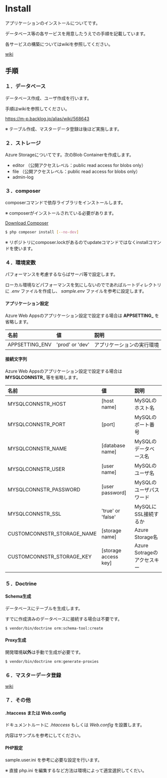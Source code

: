 # Install

アプリケーションのインストールについてです。

データベース等の各サービスを用意したうえでの手順を記載しています。

各サービスの構築についてはwikiを参照してください。

[wiki](https://m-p.backlog.jp/alias/wiki/508245)

## 手順

### １．データベース

データベース作成、ユーザ作成を行います。

手順はwikiを参照してください。

https://m-p.backlog.jp/alias/wiki/568643

※ テーブル作成、マスターデータ登録は後ほど実施します。

### ２．ストレージ

Azure Storageについてです。次のBlob Containerを作成します。

- editor （公開アクセスレベル：public read access for blobs only）
- file （公開アクセスレベル：public read access for blobs only）
- admin-log

### ３．composer

composerコマンドで依存ライブラリをインストールします。

※ composerがインストールされている必要があります。

[Download Composer](https://getcomposer.org/download/)

```sh
$ php composer install [--no-dev]
```

※ リポジトリにcomposer.lockがあるのでupdateコマンドではなくinstallコマンドを使います。

### ４．環境変数

パフォーマンスを考慮するならばサーバ等で設定します。

ローカル環境などパフォーマンスを気にしないのでであればルートディレクトリに *.env* ファイルを作成し、 *sample.env* ファイルを参考に設定します。

#### アプリケーション設定

Azure Web Appsのアプリケーション設定で設定する場合は **APPSETTING_** を省略します。

|名前|値|説明|
|:--|:--|:--|
|APPSETTING_ENV|'prod' or 'dev'|アプリケーションの実行環境|

#### 接続文字列

Azure Web Appsのアプリケーション設定で設定する場合は **MYSQLCONNSTR_** 等を省略します。

|名前|値|説明|
|:--|:--|:--|
|MYSQLCONNSTR_HOST|[host name]|MySQLのホスト名|
|MYSQLCONNSTR_PORT|[port]|MySQLのポート番号|
|MYSQLCONNSTR_NAME|[database name]|MySQLのデータベース名|
|MYSQLCONNSTR_USER|[user name]|MySQLのユーザ名|
|MYSQLCONNSTR_PASSWORD|[user password]|MySQLのユーザパスワード|
|MYSQLCONNSTR_SSL|'true' or 'false'|MySQLにSSL接続するか|
|CUSTOMCONNSTR_STORAGE_NAME|[storage name]|Azure Storage名|
|CUSTOMCONNSTR_STORAGE_KEY|[storage access key]|Azure Sotrageのアクセスキー|

### ５．Doctrine

#### Schema生成

データベースにテーブルを生成します。

すでに作成済みのデータベースに接続する場合は不要です。

```sh
$ vendor/bin/doctrine orm:schema-tool:create
```

#### Proxy生成

開発環境**以外**は手動で生成が必要です。

```sh
$ vendor/bin/doctrine orm:generate-proxies
```

### ６．マスターデータ登録

[wiki](https://m-p.backlog.jp/alias/wiki/568643)

### ７．その他

#### .htaccess または Web.config
ドキュメントルートに *.htaccess* もしくは *Web.config* を設置します。

内容はサンプルを参考にしてください。

#### PHP設定

sample.user.ini を参考に必要な設定を行います。

※ 直接 php.ini を編集するなど方法は環境によって適宜選択してくだい。
